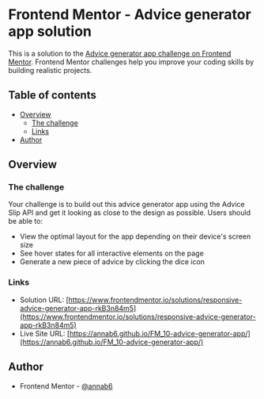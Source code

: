 # Frontend Mentor - Advice generator app solution

This is a solution to the [Advice generator app challenge on Frontend Mentor](https://www.frontendmentor.io/challenges/advice-generator-app-QdUG-13db). Frontend Mentor challenges help you improve your coding skills by building realistic projects.

## Table of contents

- [Overview](#overview)
  - [The challenge](#the-challenge)
  - [Links](#links)
- [Author](#author)


## Overview

### The challenge

Your challenge is to build out this advice generator app using the Advice Slip API and get it looking as close to the design as possible.
Users should be able to:
- View the optimal layout for the app depending on their device's screen size
- See hover states for all interactive elements on the page
- Generate a new piece of advice by clicking the dice icon

### Links

- Solution URL: [https://www.frontendmentor.io/solutions/responsive-advice-generator-app-rkB3n84m5](https://www.frontendmentor.io/solutions/responsive-advice-generator-app-rkB3n84m5)
- Live Site URL: [https://annab6.github.io/FM_10-advice-generator-app/](https://annab6.github.io/FM_10-advice-generator-app/)


## Author

- Frontend Mentor - [@annab6](https://www.frontendmentor.io/profile/annab6)

